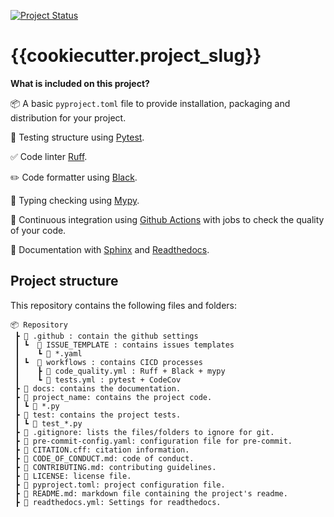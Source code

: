 
[![Project Status](https://img.shields.io/badge/status-under%20development-yellow)](https://github.com/{{cookiecutter.github_repo_name}})


# {{cookiecutter.project_slug}}




**What is included on this project?**

📦 A basic `pyproject.toml` file to provide installation, packaging and distribution for your project.

🧪 Testing structure using [Pytest](https://docs.pytest.org/en/latest/).

✅ Code linter [Ruff](https://github.com/charliermarsh/ruff).

✏️ Code formatter using [Black](https://github.com/psf/black).

🤝 Typing checking using [Mypy](https://mypy.readthedocs.io/en/stable/).

🔄 Continuous integration using [Github Actions](https://github.com/{{cookiecutter.github_repo_name}}/blob/main/.github/workflows) with jobs to check the quality of your code.

📃 Documentation with [Sphinx](https://www.sphinx-doc.org/en/master/) and [Readthedocs](https://readthedocs.org/).



## Project structure


This repository contains the following files and folders:

```
📦 Repository
 ┣ 📁 .github : contain the github settings
 ┃ ┗  📁 ISSUE_TEMPLATE : contains issues templates
 ┃    ┗ 📜 *.yaml
 ┃ ┗  📁 workflows : contains CICD processes
 ┃    ┣ 📜 code_quality.yml : Ruff + Black + mypy
 ┃    ┗ 📜 tests.yml : pytest + CodeCov
 ┣ 📁 docs: contains the documentation.
 ┣ 📁 project_name: contains the project code.
 ┃ ┗ 📜 *.py
 ┣ 📁 test: contains the project tests.
 ┃ ┗ 📜 test_*.py
 ┣ 📜 .gitignore: lists the files/folders to ignore for git.
 ┣ 📜 pre-commit-config.yaml: configuration file for pre-commit.
 ┣ 📜 CITATION.cff: citation information.
 ┣ 📜 CODE_OF_CONDUCT.md: code of conduct.
 ┣ 📜 CONTRIBUTING.md: contributing guidelines.
 ┣ 📜 LICENSE: license file.
 ┣ 📜 pyproject.toml: project configuration file.
 ┣ 📜 README.md: markdown file containing the project's readme.
 ┣ 📜 readthedocs.yml: Settings for readthedocs.
 ```
